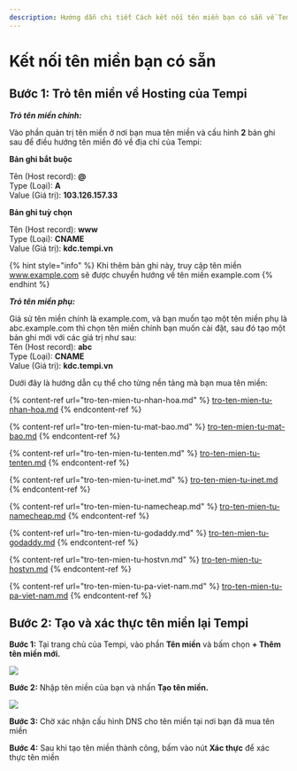 ```yaml
---
description: Hướng dẫn chi tiết Cách kết nối tên miền bạn có sẵn về Tempi
---
```


# Kết nối tên miền bạn có sẵn

## **Bước 1: Trỏ tên miền về Hosting của Temp**i

_**Trỏ tên miền chính:**_

Vào phần quản trị tên miền ở nơi bạn mua tên miền và cấu hình **2** bản ghi sau để điều hướng tên miền đó về địa chỉ của Tempi:

**Bản ghi bắt buộc**

Tên (Host record): **@**\
Type (Loại): **A**\
Value (Giá trị): **103.126.157.33**

**Bản ghi tuỳ chọn**

Tên (Host record): **www**\
Type (Loại): **CNAME**\
Value (Giá trị): **kdc.tempi.vn**

{% hint style="info" %}
Khi thêm bản ghi này, truy cập tên miền www.example.com sẽ được chuyển hướng về tên miền example.com
{% endhint %}

_**Trỏ tên miền phụ:**_

Giả sử tên miền chính là example.com, và bạn muốn tạo một tên miền phụ là abc.example.com thì chọn tên miền chính bạn muốn cài đặt, sau đó tạo một bản ghi mới với các giá trị như sau:\
Tên (Host record): **abc**\
Type (Loại): **CNAME**\
Value (Giá trị): **kdc.tempi.vn**

Dưới đây là hướng dẫn cụ thể cho từng nền tảng mà bạn mua tên miền:

{% content-ref url="tro-ten-mien-tu-nhan-hoa.md" %}
[tro-ten-mien-tu-nhan-hoa.md](tro-ten-mien-tu-nhan-hoa.md)
{% endcontent-ref %}

{% content-ref url="tro-ten-mien-tu-mat-bao.md" %}
[tro-ten-mien-tu-mat-bao.md](tro-ten-mien-tu-mat-bao.md)
{% endcontent-ref %}

{% content-ref url="tro-ten-mien-tu-tenten.md" %}
[tro-ten-mien-tu-tenten.md](tro-ten-mien-tu-tenten.md)
{% endcontent-ref %}

{% content-ref url="tro-ten-mien-tu-inet.md" %}
[tro-ten-mien-tu-inet.md](tro-ten-mien-tu-inet.md)
{% endcontent-ref %}

{% content-ref url="tro-ten-mien-tu-namecheap.md" %}
[tro-ten-mien-tu-namecheap.md](tro-ten-mien-tu-namecheap.md)
{% endcontent-ref %}

{% content-ref url="tro-ten-mien-tu-godaddy.md" %}
[tro-ten-mien-tu-godaddy.md](tro-ten-mien-tu-godaddy.md)
{% endcontent-ref %}

{% content-ref url="tro-ten-mien-tu-hostvn.md" %}
[tro-ten-mien-tu-hostvn.md](tro-ten-mien-tu-hostvn.md)
{% endcontent-ref %}

{% content-ref url="tro-ten-mien-tu-pa-viet-nam.md" %}
[tro-ten-mien-tu-pa-viet-nam.md](tro-ten-mien-tu-pa-viet-nam.md)
{% endcontent-ref %}



## Bước 2: Tạo và xác thực tên miền lại Tempi

**Bước 1:** Tại trang chủ của Tempi, vào phần **Tên miền** và bấm chọn **+ Thêm tên miền mới.**

![](https://storage.googleapis.com/teko-landing-builder-cdn/tempi-help/assets/te%CC%82n%20mie%CC%82%CC%80n.png)

**Bước 2:** Nhập tên miền của bạn và nhấn **Tạo tên miền.**

![](https://storage.googleapis.com/teko-landing-builder-cdn/tempi-help/assets/te%CC%82n%20mie%CC%82%CC%80n1.png)

**Bước 3:** Chờ xác nhận cấu hình DNS cho tên miền tại nơi bạn đã mua tên miền

**Bước 4:** Sau khi tạo tên miền thành công, bấm vào nút **Xác thực** để xác thực tên miền

<div align="center"><img src="https://storage.googleapis.com/teko-landing-builder-cdn/tempi-help/assets/te%CC%82n%20mie%CC%82%CC%80n2.png" alt=""></div>
